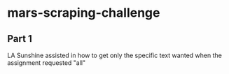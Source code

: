 # mars-scraping-challenge

## Part 1
LA Sunshine assisted in how to get only the specific text wanted when the assignment requested "all"
